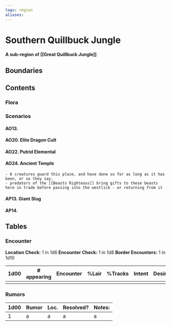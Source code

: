 ```yaml
---
tags: region
aliases:
---
```

# Southern Quillbuck Jungle
#### A sub-region of [[Great Quillbuck Jungle]]
## Boundaries
## Contents
### Flora
### Scenarios
#### AO13. 
#### AO20. Elite Dragon Cult
#### AO22. Putrid Elemental
#### AO24. Ancient Temple
	- 6 creatures guard this place, and have done so for as long as it has been, or so they say.
	- predators of the [[Beasts Righteous]] bring gifts to these beasts here in trade before passing into the westlick - or returning from it
#### AP13. Giant Slug
#### AP14.
## Tables
### Encounter
**Location Check:** 1 in 1d6
**Encounter Check:** 1 in 1d8
**Border Encounters:** 1 in 1d10


| 1d00 | # appearing | Encounter | %Lair | %Tracks | Intent | Desire |
| ---- | ----------- | --------- | ----- | ------- | ------ | ------ |
|      |             |           |       |         |        |        |

### Rumors
| 1d00 | Rumor | Loc. | Resolved? | Notes: |
|------|-------|------|-----------|--------|
| 1    | a     | a    | a         | a      |